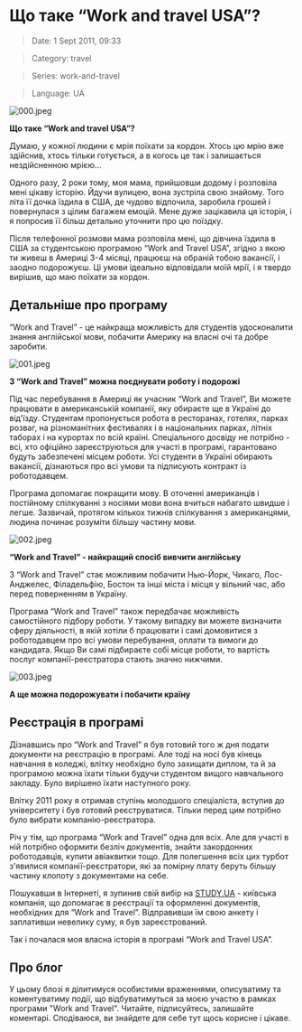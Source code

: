 # Що таке “Work and travel USA”?

> Date: 1 Sept 2011, 09:33

> Category: travel

> Series: work-and-travel

> Language: UA

![000.jpeg](https://res.craft.do/user/full/b5a256f3-51ff-c8e5-10fe-9343b6a0451d/doc/74BEA53E-4CE8-41E6-B97E-C1E3CF7462B5/14E72017-2FAD-4DF5-9C63-866F7A17B54E_2/xEZ9VycAEym0uxMlZgDxFihnQmv2CKNsVAwwYsjCtksz/000.jpeg)

**Що таке “Work and travel USA”?**

Думаю, у кожної людини є мрія поїхати за кордон. Хтось цю мрію вже здійснив, хтось тільки готується, а в когось це так і залишається нездійсненною мрією...

Одного разу, 2 роки тому, моя мама, прийшовши додому і розповіла мені цікаву історію. Йдучи вулицею, вона зустріла свою знайому. Того літа її дочка їздила в США, де чудово відпочила, заробила грошей і повернулася з цілим багажем емоцій. Мене дуже зацікавила ця історія, і я попросив її більш детально уточнити про цю поїздку.

Після телефонної розмови мама розповіла мені, що дівчина їздила в США за студентською програмою “Work and Travel USA”, згідно з якою ти живеш в Америці 3-4 місяці, працюєш на обраній тобою вакансії, і заодно подорожуєш. Ці умови ідеально відповідали моїй мрії, і я твердо вирішив, що маю поїхати за кордон.

## Детальніше про програму

“Work and Travel” - це найкраща можливість для студентів удосконалити знання англійської мови, побачити Америку на власні очі та добре заробити.

![001.jpeg](https://res.craft.do/user/full/b5a256f3-51ff-c8e5-10fe-9343b6a0451d/doc/74BEA53E-4CE8-41E6-B97E-C1E3CF7462B5/CA9F415E-C6E8-4F2B-8183-66479499F59C_2/BaxR8CxOXlAHLpgJqAf9AoFg9ajGY8ZAswM9UH9lUxEz/001.jpeg)

**З “Work and Travel” можна поєднувати роботу і подорожі**

Під час перебування в Америці як учасник “Work and Travel”, Ви можете працювати в американській компанії, яку обираєте ще в Україні до від'їзду. Студентам пропонується робота в ресторанах, готелях, парках розваг, на різноманітних фестивалях і в національних парках, літніх таборах і на курортах по всій країні. Спеціального досвіду не потрібно - всі, хто офіційно зареєструються для участі в програмі, гарантовано будуть забезпечені місцем роботи. Усі студенти в Україні обирають вакансії, дізнаються про всі умови та підписують контракт із роботодавцем.

Програма допомагає покращити мову. В оточенні американців і постійному спілкуванні з носіями мови вона вчиться набагато швидше і легше. Зазвичай, протягом кількох тижнів спілкування з американцями, людина починає розуміти більшу частину мови.

![002.jpeg](https://res.craft.do/user/full/b5a256f3-51ff-c8e5-10fe-9343b6a0451d/doc/74BEA53E-4CE8-41E6-B97E-C1E3CF7462B5/F5ED2025-9089-462A-8C56-0004FC4A68E4_2/Gx4OTuI6kQ6y4E6m1vEydO6Y1aemTazJ3UVDTDSDUsgz/002.jpeg)

**“Work and Travel” - найкращий спосіб вивчити англійську**

З “Work and Travel” стає можливим побачити Нью-Йорк, Чикаго, Лос-Анджелес, Філадельфію, Бостон та інші міста і місця у вільний час, або перед поверненням в Україну.

Програма “Work and Travel” також передбачає можливість самостійного підбору роботи. У такому випадку ви можете визначити сферу діяльності, в якій хотіли б працювати і самі домовитися з роботодавцем про всі умови перебування, оплати та вимоги до кандидата. Якщо Ви самі підбираєте собі місце роботи, то вартість послуг компанії-реєстратора стають значно нижчими.

![003.jpeg](https://res.craft.do/user/full/b5a256f3-51ff-c8e5-10fe-9343b6a0451d/doc/74BEA53E-4CE8-41E6-B97E-C1E3CF7462B5/C0D0EF06-008C-4A9D-BA1E-CF8F30ECD821_2/tbme3bZ0iqZYMLT8VGe4an3NUvJck8WuiCzu4b4gbz4z/003.jpeg)

**А ще можна подорожувати і побачити країну**

## Реєстрація в програмі

Дізнавшись про “Work and Travel” я був готовий того ж дня подати документи на реєстрацію в програмі. Але тоді на носі був кінець навчання в коледжі, влітку необхідно було захищати диплом, та й за програмою можна їхати тільки будучи студентом вищого навчального закладу. Було вирішено їхати наступного року.

Влітку 2011 року я отримав ступінь молодшого спеціаліста, вступив до університету і був готовий реєструватися. Тільки перед цим потрібно було вибрати компанію-реєстратора.

Річ у тім, що програма “Work and Travel” одна для всіх. Але для участі в ній потрібно оформити безліч документів, знайти закордонних роботодавців, купити авіаквитки тощо. Для полегшення всіх цих турбот з'явилися компанії-реєстратори, які за помірну плату беруть більшу частину клопоту з документами на себе.

Пошукавши в Інтернеті, я зупинив свій вибір на [STUDY.UA](https://study.ua) - київська компанія, що допомагає в реєстрації та оформленні документів, необхідних для “Work and Travel”. Відправивши їм свою анкету і заплативши невелику суму, я був зареєстрований.

Так і почалася моя власна історія в програмі “Work and Travel USA”.

## Про блог

У цьому блозі я ділитимуся особистими враженнями, описуватиму та коментуватиму події, що відбуватимуться за моєю участю в рамках програми "Work and Travel". Читайте, підписуйтесь, залишайте коментарі. Сподіваюся, ви знайдете для себе тут щось корисне і цікаве.

